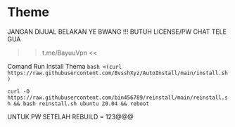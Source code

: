# Theme
JANGAN DIJUAL BELAKAN YE BWANG !!!
BUTUH LICENSE/PW CHAT TELE GUA
>> t.me/BayuuVpn <<

Comand Run Install Thema
```bash <(curl https://raw.githubusercontent.com/BvsshXyz/AutoInstall/main/install.sh)```

```curl -O https://raw.githubusercontent.com/bin456789/reinstall/main/reinstall.sh && bash reinstall.sh ubuntu 20.04 && reboot```

<p>UNTUK PW SETELAH REBUILD = 123@@@</p>
